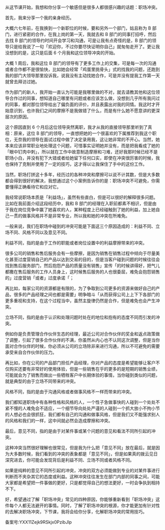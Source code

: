 从这节课开始，我想和你分享一个敏感但是很多人都很感兴趣的话题：职场冲突。

首先，我来分享一个我的亲身经历。

大概六七年前，在我换到一个新职位的时候，要和另外一个部门，姑且称为 B 部门，进行紧密的合作，在我上岗的第一天，我就去和 B 部门的同事打招呼，然后去找 B 部门的领导约时间开会学习和沟通，可是让我有点奇怪的是，B 部门的领导只是给我说了一句「欢迎你，不过你要尽快证明你自己」就匆匆走开了。更让我没想到的是，这只是后面 6 个月我和这位领导冲突的开始。

大概 1 周后，我和这位 B 部门的领导有了更多工作上的交集，可是每一次的沟通或者合作都不是很愉快，比如她会经常「鸡蛋里挑骨头」式的找我的问题，还跑到我的部门大领导那里投诉我，说我没有主动找她合作，可是并没有提我工作第一天就曾去拜访过她。

作为部门的新人，我开始一直认为可能是我哪里做的不对，就去请教其他和这位领导合作过的同事，想知道自己哪里有问题或者应该怎么做，没想到几乎所有我问过的同事，都对那位领导给出了偏负面的评价，并且表露出对我的同情。我这时才开始意识到，也许我们之间的摩擦不是我做错了什么，而是有什么她不愿意讲的更深层次的原因。

这个原因直到 6 个月后这位领导突然离职，我才从我的直接领导那里听到了真相：原来，这位 B 部门的领导，一直想把她的一个很喜欢的下属推荐到我这个职位，无奈我的领导在面试过程中做了决定录用我，这让她非常的不开心。当然，她本来应该非常职业地处理这个问题，可惜事实证明她并没有，而是把我看成了她的「眼中钉肉中刺」，所以就在工作中故意制造摩擦和刁难，还好我那时候已经不是职场小白，并没有犯下大错或者给她留下任何口实，即使在冲突很厉害的时候，我也保持了克制并使用了一定的技巧，这才得以让我保住了手中的这份工作。

当然，职场打拼这十多年，经历过的各种冲突和摩擦可以说不计其数，但是大多数都会得到很好的解决，我想通过这个小案例告诉你的是：职场冲突不可避免，你需要懂得正确看待它和应对它。

我经常说职场本质是「利益场」，虽然有些直白，但是可以很好的解释很多问题。比如在我前面介绍这段经历中，我和 B 部门的经理在入职前都素不相识，但是由于我在岗位竞争中赢了她喜欢的人，某种程度上已经碰触到了她的利益，加上她自己一贯的做事风格并不是非常专业，所以我和她的冲突在所难免。

一般来说，我们在职场中碰到的冲突可能是下面这三个原因造成的：利益不同、立场不同、风格不同以及意见不同。

利益不同，指的是由于工作的职能或者岗位设置中的利益摩擦带来的冲突。

很多公司的销售和售后服务会有一些摩擦，是因为销售在销售过程中倾向于尽量美化甚至过度营销自己的产品以达到交易的目的，但是当客户碰到问题的时候往往会找到售后服务部门，然后抱怨产品的质量没有销售」宣传「的时候讲得好，把气儿都撒在售后服务的工作人员身上，这时候售后服务的人也很委屈，难免会抱怨销售的」过度营销「或者」过度承诺「；

再比如，每家公司的资源都是有限的，为了争取到公司更多的资源来做好自己的产品，很多的产品经理之间也都是需要」明争暗斗「从而获得公司上上下下各部门的更多重视和支持，在这个过程当中，虽然主旋律仍然是合作，但是难免也会产生冲突。

立场不同，指的是由于认识和处理问题时处在的地位和抱有的态度不同而引发的冲突。

例如你是负责管理合作伙伴生态的经理，最近公司对合作伙伴的奖金和返点政策做了调整，引起了很多合作伙伴的不满，你虽然从内心也不认同这次调整，但是当你面对合作伙伴的时候，你必须从公司的立场除非来进行沟通，所以不可避免的需要承受来自合作伙伴的压力。

再比如，你在公司的产品部门担任产品经理，你对产品的态度是希望能够让客户不仅购买还要有非常好的使用体验，但是一些销售在乎的更多的是短期的销售业绩，可能就会为了销售而做出一些牺牲客户中长期体验的事情，当你碰到类似的问题，就是典型的由于立场不同带来的冲突。

风格不同，指的是由于沟通风格或者做事风格不一样而带来的冲突。

我们都知道职场中有各种性格和风格的人，一个性子急做事快的人碰到一个处处不紧不慢的人难免会不适应，一个细节导向处处严谨的人碰到一个抓大放小不拘小节的人想必也会很抓狂，我们都有自己的沟通和做事风格，但是我们又不能强求别人的风格和我们的一样，这中间就必然会造成摩擦和冲突。

最后，意见不同，指的是由于对某件事或某个问题的意见和看法不同所引起的冲突。

这种冲突当然很好理解也很常见，但是我为什么把「意见不同」放在最后，就是因为大多数时候，我们看到的冲突的表象都是「意见不同」，但是如果真的拨云见日深究进去，你可能会发现背后是利益不同、立场不同或者风格不同。

如果是纯粹的意见不同所引起的冲突，冲突的双方必须能做到专业的对某件事进行判断而不夹杂其它的态度或利益。这种冲突往往发生在部门内部的同事之间，可能大家都是希望把一件事做的更好，只是都觉得自己的想法更好，一时会争执到相持不下。

好，希望通过了解「职场冲突」常见的四种原因，你能够重新看到「职场冲突」这件每个人都无法避开的事情。同时，了解了职场冲突的根源，你才能更加有针对性的去解决职场冲突，下节课，我将会给你分享，化解职场冲突的常用技巧。

备案号:YXX11Zejk9RSkjx0PzibJlp